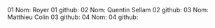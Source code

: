01 Nom: Royer
01 github:
02 Nom: Quentin Sellam
02 github:
03 Nom: Matthieu Colin
03 github:
04 Nom:
04 github:
